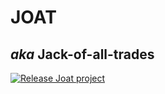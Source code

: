 # JOAT 
## _aka_ Jack-of-all-trades

[![Release Joat project](https://github.com/cuongpiger/joat/actions/workflows/release_build.yml/badge.svg)](https://github.com/cuongpiger/joat/actions/workflows/release_build.yml)